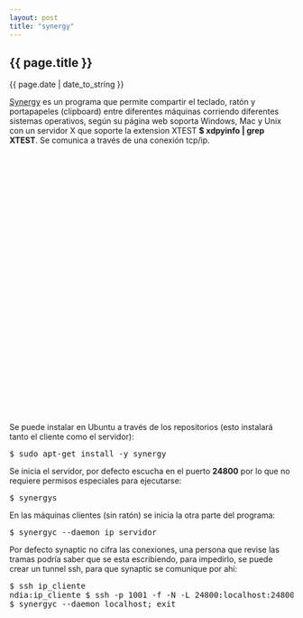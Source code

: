 ```yaml
---
layout: post
title: "synergy"
---
```


## {{ page.title }}
<p class="date">{{ page.date | date_to_string }}</p>

<div class="p"><a href="http://synergy-foss.org">Synergy</a> es un programa que permite compartir el teclado, ratón y portapapeles (clipboard) entre diferentes máquinas corriendo diferentes sistemas operativos, según su página web soporta Windows, Mac y Unix con un servidor X que soporte la extension XTEST <strong>$ xdpyinfo | grep XTEST</strong>. Se comunica a través de una conexión tcp/ip.
</div>

<div style="text-align: center;">
<object width="662" height="491"><param name="movie" value="http://www.youtube.com/v/4wkJx9Ozfu8?version=3&amp;hl=en_US"></param><param name="allowFullScreen" value="true"></param><param name="allowscriptaccess" value="always"></param><embed src="http://www.youtube.com/v/4wkJx9Ozfu8?version=3&amp;hl=en_US" type="application/x-shockwave-flash" width="662" height="491" allowscriptaccess="always" allowfullscreen="true"></embed></object>
</div>

<div class="p">Se puede instalar en Ubuntu a través de los repositorios (esto instalará tanto el cliente como el servidor):
</div>

<pre class="sh_sh">
$ sudo apt-get install -y synergy
</pre>

<div class="p">Se inicia el servidor, por defecto escucha en el puerto <strong>24800</strong> por lo que no requiere permisos especiales para ejecutarse:
</div>

<pre class="sh_sh">
$ synergys
</pre>

<div class="p">En las máquinas clientes (sin ratón) se inicia la otra parte del programa:
</div>

<pre class="sh_sh">
$ synergyc --daemon ip_servidor
</pre>

<div class="p">Por defecto synaptic no cifra las conexiones, una persona que revise las tramas podría saber que se esta escribiendo, para impedirlo, se puede crear un tunnel ssh, para que synaptic se comunique por ahí:
</div>

<pre class="sh_sh">
$ ssh ip_cliente
ndia:ip_cliente $ ssh -p 1001 -f -N -L 24800:localhost:24800 buzz
$ synergyc --daemon localhost; exit
</pre>
